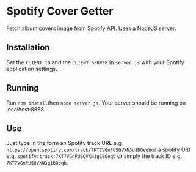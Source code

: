 # Spotify Cover Getter
Fetch album covers image from Spotify API.
Uses a NodeJS server.

## Installation
Set the ```CLIENT_ID``` and the ```CLIENT_SERVER``` in ```server.js``` with your Spotify application settings.

## Running
Run ```npm install```then ```node server.js```.
Your server should be running on localhost:8888.

## Use
Just type in the form an Spotify track URL e.g. ```https://open.spotify.com/track/7KT7VGnPU5QVXN3q1BOeqb```or a spotify URI e.g. ```spotify:track:7KT7VGnPU5QVXN3q1BOeqb``` or simply the track ID e.g. ```7KT7VGnPU5QVXN3q1BOeqb```.
